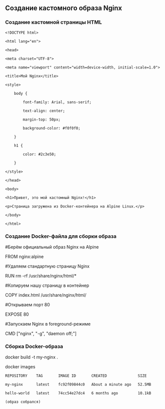## Создание кастомного образа Nginx

### Создание кастомной страницы HTML

    <!DOCTYPE html>

    <html lang="en">
    
    <head>
    
    <meta charset="UTF-8">
    
    <meta name="viewport" content="width=device-width, initial-scale=1.0">
    
    <title>Мой Nginx</title>
    
    <style>
    
        body {
        
            font-family: Arial, sans-serif;
            
            text-align: center;
            
            margin-top: 50px;
            
            background-color: #f0f0f0;
            
        }
        
        h1 {
        
            color: #2c3e50;
            
        }
        
    </style>
    
    </head>

    <body>
    
    <h1>Привет, это мой кастомный Nginx!</h1>
    
    <p>Страница загружена из Docker-контейнера на Alpine Linux.</p>
    
    </body>

    </html>

### Создание Docker-файла для сборки образа

#Берём официальный образ Nginx на Alpine

FROM nginx:alpine

#Удаляем стандартную страницу Nginx

RUN rm -rf /usr/share/nginx/html/*

#Копируем нашу страницу в контейнер

COPY index.html /usr/share/nginx/html/

#Открываем порт 80 

EXPOSE 80

#Запускаем Nginx в foreground-режиме 

CMD ["nginx", "-g", "daemon off;"]

### Сборка Docker-образа

docker build -t my-nginx .

docker images

    REPOSITORY    TAG       IMAGE ID       CREATED              SIZE

    my-nginx      latest    fc92f09844c0   About a minute ago   52.5MB

    hello-world   latest    74cc54e27dc4   6 months ago         10.1kB

    (образ собрался)
